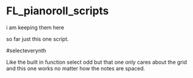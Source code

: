 # FL_pianoroll_scripts
i am keeping them here


so far just this one script.

#selecteverynth

Like the built in function select odd but that one only cares about the grid and this one works no matter how the notes are spaced.
